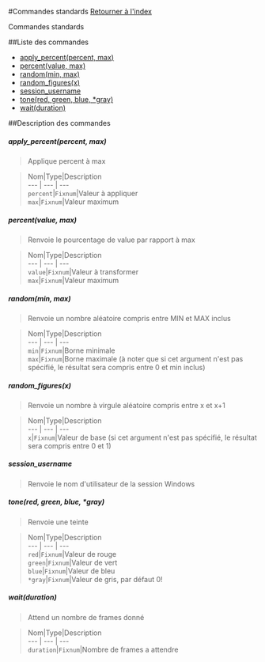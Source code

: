 #Commandes standards
[Retourner à l'index](__command_list.md)

Commandes standards

##Liste des commandes
*    [apply_percent(percent, max)](#apply_percentpercent-max)
*    [percent(value, max)](#percentvalue-max)
*    [random(min, max)](#randommin-max)
*    [random_figures(x)](#random_figuresx)
*    [session_username](#session_username)
*    [tone(red, green, blue, *gray)](#tonered-green-blue-gray)
*    [wait(duration)](#waitduration)


##Description des commandes
##### apply_percent(percent, max)

> Applique percent à max

  
> Nom|Type|Description  
--- | --- | ---  
`percent`|`Fixnum`|Valeur à appliquer  
`max`|`Fixnum`|Valeur maximum  


##### percent(value, max)

> Renvoie le pourcentage de value par rapport à max

  
> Nom|Type|Description  
--- | --- | ---  
`value`|`Fixnum`|Valeur à transformer  
`max`|`Fixnum`|Valeur maximum  


##### random(min, max)

> Renvoie un nombre aléatoire compris entre MIN et MAX inclus

  
> Nom|Type|Description  
--- | --- | ---  
`min`|`Fixnum`|Borne minimale  
`max`|`Fixnum`|Borne maximale (à noter que si cet argument n'est pas spécifié, le résultat sera compris entre 0 et min inclus)  


##### random_figures(x)

> Renvoie un nombre à virgule aléatoire compris entre x et x+1

  
> Nom|Type|Description  
--- | --- | ---  
`x`|`Fixnum`|Valeur de base (si cet argument n'est pas spécifié, le résultat sera compris entre 0 et 1)  


##### session_username

> Renvoie le nom d'utilisateur de la session Windows

  
> 

##### tone(red, green, blue, *gray)

> Renvoie une teinte

  
> Nom|Type|Description  
--- | --- | ---  
`red`|`Fixnum`|Valeur de rouge  
`green`|`Fixnum`|Valeur de vert  
`blue`|`Fixnum`|Valeur de bleu  
`*gray`|`Fixnum`|Valeur de gris, par défaut 0!  


##### wait(duration)

> Attend un nombre de frames donné

  
> Nom|Type|Description  
--- | --- | ---  
`duration`|`Fixnum`|Nombre de frames a attendre  


